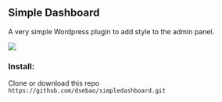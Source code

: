 ## Simple Dashboard

A very simple Wordpress plugin to add style to the admin panel.

![](https://foro.wpargentina.org/uploads/default/optimized/1X/baa369b2cb9f53c6e8109cb739fb1e2b7793323f_2_690x413.png)

### Install:

Clone or download this repo `https://github.com/dsebao/simpledashboard.git`
